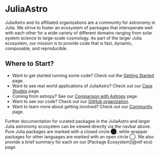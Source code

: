# JuliaAstro

JuliaAstro and its affiliated organizations are a community for astronomy in Julia. We strive to foster an ecosystem of packages that interoperate well with each other for a wide variety of different domains ranging from solar system science to large-scale cosmology. As part of the larger Julia ecosystem, our mission is to provide code that is fast, dynamic, composable, and reproducible.

## Where to Start?

* Want to get started running some code? Check out the [Getting Started](@ref) page.
* Want to see real world applications of JuliaAstro? Check out our [Case Studies](@ref) page.
* Coming from astropy? See our [Comparison with Astropy](@ref) page.
* Want to see our code? Check out our [GitHub organization](https://github.com/JuliaAstro).
* Want to learn more about getting involved? Check out our [Community](@ref) page.

Further documentation for curated packages in the JuliaAstro and larger Julia astronomy ecosystem can be viewed directly via the navbar above. Pure Julia packages are marked with a closed circle ⬤, while wrapper packages for other languages are marked with an open circle ◯. We also provide a brief summary for each on our [Package Ecosystem](@ref eco) page.
